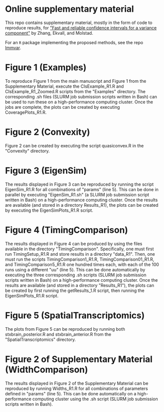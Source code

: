 # Online supplementary material
This repo contains supplementary material, mostly in the form of code to
reproduce results, for ["Fast and reliable confidence intervals for a variance
component"](https://arxiv.org/abs/2404.15060) by Zhang, Ekvall, and Molstad.

For an `R` package implementing the proposed methods, see the repo [lmmvar](https://github.com/yqzhang5972/lmmvar).

# Figure 1 (Examples)
To reproduce Figure 1 from the main manuscript and Figure 1 from the
Supplementary Material, execute the CIsExample_R1.R and CIsExample_R1_Zoomed.R
scripts from the "Examples" directory. The corresponding .sh files (SLURM job
submission scripts written in Bash) can be used to run these on a
high-performance computing cluster. Once the jobs are complete, the plots can be
created by executing CoveragePlots_R1.R. 

# Figure 2 (Convexity)
Figure 2 can be created by executing the script quasiconvex.R in the "Convexity"
directory. 

# Figure 3 (EigenSim)
The results displayed in Figure 3 can be reproduced by running the script
EigenSim_R1.R for all combinations of "params" (line 5). This can be done in
parallel by executing "EigenSim_R1.sh" (a SLURM job submission script written in
Bash) on a high-performance computing cluster. Once the results are available
(and stored in a directory Results_R1), the plots can be created by executing
the EigenSimPlots_R1.R script. 


# Figure 4  (TimingComparison)
The results displayed in Figure 4 can be produced by using the files available
in the directory "TimingComparison". Specifically, one must first run
TimingSetup_R1.R and store results in a directory "data_R1". Then, one must run
the scripts TimingComparison1_R1.R, TimingComparison01_R1.R, and
TimingComparison5_R1.R one hundred times each, with each of the 100 runs using a
different "uu" (line 5). This can be done automatically by executing the three
corresponding .sh scripts (SLURM job submission scripts written in Bash) on a
high-performance computing cluster. Once the results are available (and stored
in a directory "Results_R1"), the plots can be created by first running the
getResults_1.R script, then running the EigenSimPlots_R1.R script. 

# Figure 5 (SpatialTranscriptomics)
The plots from Figure 5 can be reproduced by running both stxbrain_posterior.R
and stxbrain_anterior.R from the "SpatialTranscriptomics" directory. 

# Figure 2 of Supplementary Material (WidthComparison)
The results displayed in Figure 2 of the Supplementary Material can be
reproduced by running Widths_R1.R for all combinations of parameters defined in
"params" (line 5). This can be done automatically on a high-performance
computing cluster using the .sh script (SLURM job submission scripts written in
Bash). 

